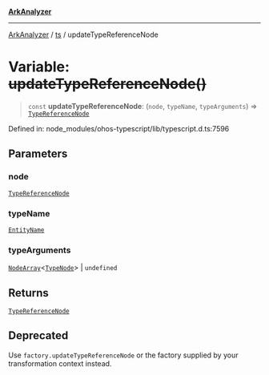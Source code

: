 [**ArkAnalyzer**](../../../../README.md)

***

[ArkAnalyzer](../../../../globals.md) / [ts](../README.md) / updateTypeReferenceNode

# Variable: ~~updateTypeReferenceNode()~~

> `const` **updateTypeReferenceNode**: (`node`, `typeName`, `typeArguments`) => [`TypeReferenceNode`](../interfaces/TypeReferenceNode.md)

Defined in: node\_modules/ohos-typescript/lib/typescript.d.ts:7596

## Parameters

### node

[`TypeReferenceNode`](../interfaces/TypeReferenceNode.md)

### typeName

[`EntityName`](../type-aliases/EntityName.md)

### typeArguments

[`NodeArray`](../interfaces/NodeArray.md)\<[`TypeNode`](../interfaces/TypeNode.md)\> | `undefined`

## Returns

[`TypeReferenceNode`](../interfaces/TypeReferenceNode.md)

## Deprecated

Use `factory.updateTypeReferenceNode` or the factory supplied by your transformation context instead.
